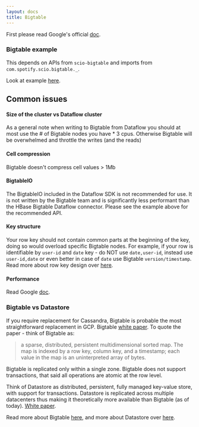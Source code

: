 ```yaml
---
layout: docs
title: Bigtable
---
```


First please read Google's official [doc](https://cloud.google.com/bigtable/docs/how-to).

### Bigtable example

This depends on APIs from `scio-bigtable` and imports from `com.spotify.scio.bigtable._`.

Look at example [here](https://github.com/spotify/scio/blob/master/scio-examples/src/main/scala/com/spotify/scio/examples/extra/BigtableExample.scala).

## Common issues

#### Size of the cluster vs Dataflow cluster

As a general note when writing to Bigtable from Dataflow you should at most use the # of Bigtable nodes you have * 3 cpus. Otherwise Bigtable will be overwhelmed and throttle the writes (and the reads)

#### Cell compression

Bigtable doesn't compress cell values > 1Mb

#### BigtableIO

The BigtableIO included in the Dataflow SDK is not recommended for use. It is not written by the Bigtable team and is significantly less performant than the HBase Bigtable Dataflow connector. Please see the example above for the recommended API.

#### Key structure

Your row key should not contain common parts at the beginning of the key, doing so would overload specific Bigtable nodes. For example, if your row is identifiable by `user-id` and `date` key - do NOT use `date,user-id`, instead use `user-id,date` or even better in case of `date` use Bigtable `version/timestamp`. Read more about row key design over [here](https://cloud.google.com/bigtable/docs/schema-design#row-keys).

#### Performance

Read Google [doc](https://cloud.google.com/bigtable/docs/performance).

### Bigtable vs Datastore

If you require replacement for Cassandra, Bigtable is probable the most straightforward replacement in GCP.
Bigtable [white paper](http://static.googleusercontent.com/media/research.google.com/en//archive/bigtable-osdi06.pdf). To quote the paper - think of Bigtable as:
> a sparse, distributed, persistent multidimensional sorted map. The map is indexed by a row key, column key, and a timestamp; each value in the map is an uninterpreted array of bytes.

Bigtable is replicated only within a single zone. Bigtable does not support transactions, that said all operations are atomic at the row level.

Think of Datastore as distributed, persistent, fully managed key-value store, with support for transactions. Datastore is replicated across multiple datacenters thus making it theoretically more available than Bigtable (as of today). [White paper](http://static.googleusercontent.com/media/research.google.com/en//archive/bigtable-osdi06.pdf).

Read more about Bigtable [here](https://cloud.google.com/bigtable/docs/concepts), and more about Datastore over [here](https://cloud.google.com/datastore/docs/concepts/overview).
